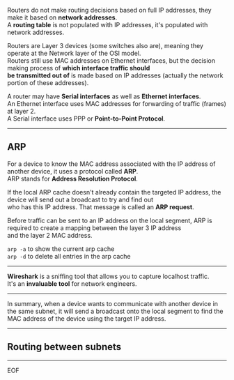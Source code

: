 Routers do not make routing decisions based on full IP addresses, they make it based on **network addresses**.  
A **routing table** is not populated with IP addresses, it's populated with network addresses.  

Routers are Layer 3 devices (some switches also are), meaning they operate at the Network layer of the OSI model.  
Routers still use MAC addresses on Ethernet interfaces, but the decision making process of **which interface traffic should  
be transmitted out of** is made based on IP addresses (actually the network portion of these addresses).  

A router may have **Serial interfaces** as well as **Ethernet interfaces**.  
An Ethernet interface uses MAC addresses for forwarding of traffic (frames) at layer 2.  
A Serial interface uses PPP or **Point-to-Point Protocol**.  

---

## ARP

For a device to know the MAC address associated with the IP address of another device, it uses a protocol called **ARP**.  
ARP stands for **Address Resolution Protocol**.  

If the local ARP cache doesn't already contain the targeted IP address, the device will send out a broadcast to try and find out  
who has this IP address. That message is called an **ARP request**.  

Before traffic can be sent to an IP address on the local segment, ARP is required to create a mapping between the layer 3 IP address  
and the layer 2 MAC address.  

`arp -a` to show the current arp cache  
`arp -d` to delete all entries in the arp cache

---

**Wireshark** is a sniffing tool that allows you to capture localhost traffic.  
It's an **invaluable tool** for network engineers.  

---

In summary, when a device wants to communicate with another device in the same subnet, it will send a broadcast onto the local segment 
to find the MAC address of the device using the target IP address.

---

## Routing between subnets



---
EOF
